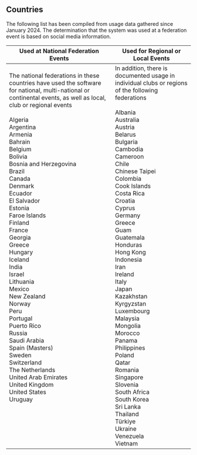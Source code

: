 ## Countries

The following list has been compiled from usage data gathered since January 2024.  The determination that the system was used at a federation event is based on social media information.

| Used at National Federation Events                           | Used for Regional or Local Events                            |
| ------------------------------------------------------------ | ------------------------------------------------------------ |
| The national federations in these countries have used the software for national, multi-national or continental events, as well as local, club or regional events<br /><br />Algeria<br/>Argentina<br/>Armenia<br/>Bahrain<br/>Belgium<br/>Bolivia<br/>Bosnia and Herzegovina<br />Brazil<br/>Canada<br/>Denmark<br/>Ecuador<br/>El Salvador<br/>Estonia<br/>Faroe Islands<br/>Finland<br/>France<br/>Georgia<br />Greece<br/>Hungary<br/>Iceland<br/>India<br/>Israel<br/>Lithuania<br/>Mexico<br/>New Zealand<br/>Norway<br/>Peru<br/>Portugal<br/>Puerto Rico<br/>Russia<br/>Saudi Arabia<br/>Spain (Masters)<br/>Sweden<br/>Switzerland<br/>The Netherlands<br/>United Arab Emirates<br/>United Kingdom<br/>United States<br/>Uruguay<br/><br /><br /><br /><br /><br /> | In addition, there is documented usage in individual clubs or regions of the following federations<br /><br />Albania<br />Australia<br/>Austria<br/>Belarus<br/>Bulgaria<br/>Cambodia<br/>Cameroon<br />Chile<br/>Chinese Taipei<br />Colombia<br/>Cook Islands<br />Costa Rica<br/>Croatia<br/>Cyprus<br/>Germany<br/>Greece<br/>Guam<br />Guatemala<br/>Honduras<br/>Hong Kong<br/>Indonesia<br/>Iran<br />Ireland<br/>Italy<br />Japan<br/>Kazakhstan<br />Kyrgyzstan<br />Luxembourg<br/>Malaysia<br/>Mongolia<br />Morocco<br/>Panama<br/>Philippines<br/>Poland<br/>Qatar<br/>Romania<br />Singapore<br/>Slovenia<br/>South Africa<br/>South Korea<br/>Sri Lanka<br/>Thailand<br />Türkiye<br/>Ukraine<br/>Venezuela<br/>Vietnam<br /> |
